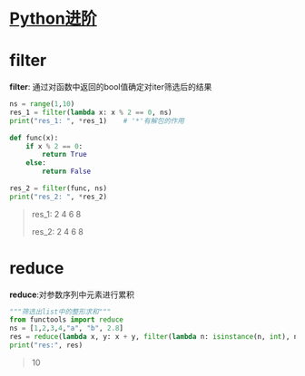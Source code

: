 # [Python进阶](https://tairraos.github.io/IntermediatePython/)

# filter
**filter**: 通过对函数中返回的bool值确定对iter筛选后的结果
```python
ns = range(1,10)  
res_1 = filter(lambda x: x % 2 == 0, ns)  
print("res_1: ", *res_1)    # '*'有解包的作用
  
def func(x):  
    if x % 2 == 0:  
        return True  
    else:  
        return False  
  
res_2 = filter(func, ns)  
print("res_2: ", *res_2)

```

> res_1:  2 4 6 8 
> 
> res_2:  2 4 6 8 

# reduce
**reduce**:对参数序列中元素进行累积
```python
"""筛选出list中的整形求和"""
from functools import reduce
ns = [1,2,3,4,"a", "b", 2.8]
res = reduce(lambda x, y: x + y, filter(lambda n: isinstance(n, int), ns))
print("res:", res)

```
> 10



